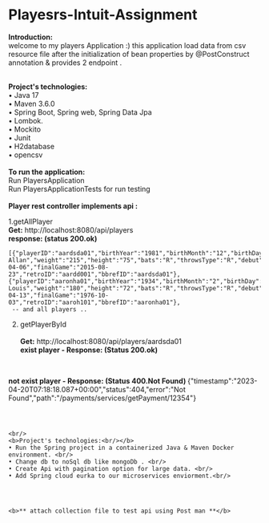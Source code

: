 # Playesrs-Intuit-Assignment


<b>Introduction:</b><br/>
welcome to my players Application :)
this application load data from csv resource file after the initialization of bean properties by @PostConstruct annotation & provides 2 endpoint .

<br/>
 <b>Project's technologies:<br/></b>
•	Java 17 <br/>
•	Maven 3.6.0 <br/>
•	Spring Boot, Spring web, Spring Data Jpa <br/>
•	Lombok.<br/>
•	Mockito<br/>
•	Junit <br/>
•	H2database<br/>
•	opencsv<br/>


<br/>
<b>To run the application: </b><br/>
  Run PlayersApplication <br/>
  Run PlayersApplicationTests for run testing<br/>
 <br/>
<b>Player rest controller implements api :</b>

1.getAllPlayer
	<br/> <b> Get:</b> http://localhost:8080/api/players </b>
 <br/><b> response: (status 200.ok) </b>
  ```
[{"playerID":"aardsda01","birthYear":"1981","birthMonth":"12","birthDay":"27","birthCountry":"USA","birthState":"CO","birthCity":"Denver","deathYear":"","deathMonth":"","deathDay":"","deathCountry":"","deathState":"","deathCity":"","nameFirst":"David","nameLast":"Aardsma","nameGiven":"David Allan","weight":"215","height":"75","bats":"R","throwsType":"R","debut":"2004-04-06","finalGame":"2015-08-23","retroID":"aardd001","bbrefID":"aardsda01"},{"playerID":"aaronha01","birthYear":"1934","birthMonth":"2","birthDay":"5","birthCountry":"USA","birthState":"AL","birthCity":"Mobile","deathYear":"","deathMonth":"","deathDay":"","deathCountry":"","deathState":"","deathCity":"","nameFirst":"Hank","nameLast":"Aaron","nameGiven":"Henry Louis","weight":"180","height":"72","bats":"R","throwsType":"R","debut":"1954-04-13","finalGame":"1976-10-03","retroID":"aaroh101","bbrefID":"aaronha01"}, 
   -- and all players .. 
```
2.	getPlayerById  
	<br/> <b> Get:</b> http://localhost:8080/api/players/aardsda01
 <br/><b> exist player -  Response: (Status 200.ok) </b>
  ``` {"playerID":"aardsda01","birthYear":"1981","birthMonth":"12","birthDay":"27","birthCountry":"USA","birthState":"CO","birthCity":"Denver","deathYear":"","deathMonth":"","deathDay":"","deathCountry":"","deathState":"","deathCity":"","nameFirst":"David","nameLast":"Aardsma","nameGiven":"David Allan","weight":"215","height":"75","bats":"R","throwsType":"R","debut":"2004-04-06","finalGame":"2015-08-23","retroID":"aardd001","bbrefID":"aardsda01"}
  ```
  <br/><b>not exist player -  Response: (Status 400.Not Found) </b>
  {"timestamp":"2023-04-20T07:18:18.087+00:00","status":404,"error":"Not Found","path":"/payments/services/getPayment/12354"}
 ```



<br/>
 <b>Project's technologies:<br/></b>
• Run the Spring project in a containerized Java & Maven Docker environment. <br/>
• Change db to noSql db like mongoDb . <br/>
• Create Api with pagination option for large data. <br/>
• Add Spring cloud eurka to our microservices enviorment.<br/>



	
<b>** attach collection file to test api using Post man **</b>


